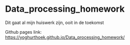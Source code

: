 # Data_processing_homework
Dit gaat al mijn huiswerk zijn, ooit in de toekomst

Github pages link:
https://yoghurthoek.github.io/Data_processing_homework/
